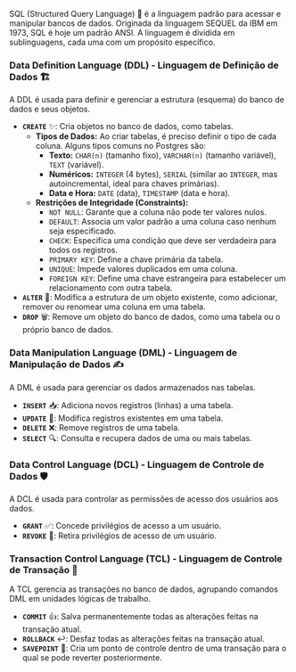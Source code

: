 SQL (Structured Query Language) 📜 é a linguagem padrão para acessar e manipular bancos de dados. Originada da linguagem SEQUEL da IBM em 1973, SQL é hoje um padrão ANSI. A linguagem é dividida em sublinguagens, cada uma com um propósito específico.

### Data Definition Language (DDL) - Linguagem de Definição de Dados 🏗️

A DDL é usada para definir e gerenciar a estrutura (esquema) do banco de dados e seus objetos.

* **`CREATE`** ✨: Cria objetos no banco de dados, como tabelas.
    * **Tipos de Dados:** Ao criar tabelas, é preciso definir o tipo de cada coluna. Alguns tipos comuns no Postgres são:
        * **Texto:** `CHAR(n)` (tamanho fixo), `VARCHAR(n)` (tamanho variável), `TEXT` (variável).
        * **Numéricos:** `INTEGER` (4 bytes), `SERIAL` (similar ao `INTEGER`, mas autoincremental, ideal para chaves primárias).
        * **Data e Hora:** `DATE` (data), `TIMESTAMP` (data e hora).
    * **Restrições de Integridade (Constraints):**
        * `NOT NULL`: Garante que a coluna não pode ter valores nulos.
        * `DEFAULT`: Associa um valor padrão a uma coluna caso nenhum seja especificado.
        * `CHECK`: Especifica uma condição que deve ser verdadeira para todos os registros.
        * `PRIMARY KEY`: Define a chave primária da tabela.
        * `UNIQUE`: Impede valores duplicados em uma coluna.
        * `FOREIGN KEY`: Define uma chave estrangeira para estabelecer um relacionamento com outra tabela.
* **`ALTER`** 🔧: Modifica a estrutura de um objeto existente, como adicionar, remover ou renomear uma coluna em uma tabela.
* **`DROP`** 🗑️: Remove um objeto do banco de dados, como uma tabela ou o próprio banco de dados.

### Data Manipulation Language (DML) - Linguagem de Manipulação de Dados ✍️

A DML é usada para gerenciar os dados armazenados nas tabelas.

* **`INSERT`** 📥: Adiciona novos registros (linhas) a uma tabela.
* **`UPDATE`** 📝: Modifica registros existentes em uma tabela.
* **`DELETE`** ❌: Remove registros de uma tabela.
* **`SELECT`** 🔍: Consulta e recupera dados de uma ou mais tabelas.

### Data Control Language (DCL) - Linguagem de Controle de Dados 🛡️

A DCL é usada para controlar as permissões de acesso dos usuários aos dados.

* **`GRANT`** ✅: Concede privilégios de acesso a um usuário.
* **`REVOKE`** 🚫: Retira privilégios de acesso de um usuário.

### Transaction Control Language (TCL) - Linguagem de Controle de Transação 🔄

A TCL gerencia as transações no banco de dados, agrupando comandos DML em unidades lógicas de trabalho.

* **`COMMIT`** 👍: Salva permanentemente todas as alterações feitas na transação atual.
* **`ROLLBACK`** ↩️: Desfaz todas as alterações feitas na transação atual.
* **`SAVEPOINT`** 📍: Cria um ponto de controle dentro de uma transação para o qual se pode reverter posteriormente.